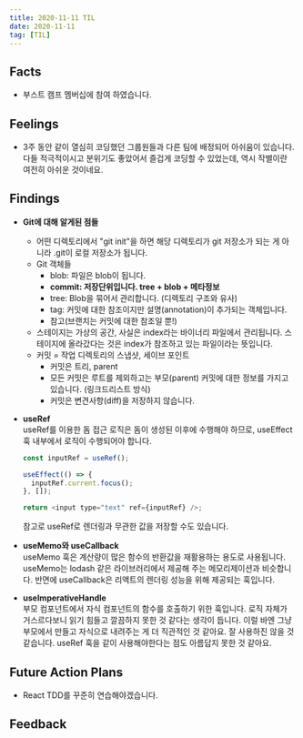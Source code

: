 ```yaml
---
title: 2020-11-11 TIL
date: 2020-11-11
tag: [TIL]
---
```


## Facts

- 부스트 캠프 멤버십에 참여 하였습니다.

## Feelings

- 3주 동안 같이 열심히 코딩했던 그룹원들과 다른 팀에 배정되어 아쉬움이 있습니다. 다들 적극적이시고 분위기도 좋았어서 즐겁게 코딩할 수 있었는데, 역시 작별이란 여전히 아쉬운 것이네요.

## Findings

- **Git에 대해 알게된 점들**  
  - 어떤 디렉토리에서 "git init"을 하면 해당 디렉토리가 git 저장소가 되는 게 아니라 .git이 로컬 저장소가 됩니다.
  - Git 객체들
    - blob: 파일은 blob이 됩니다.
    - **commit: 저장단위입니다. tree + blob + 메타정보**
    - tree: Blob을 묶어서 관리합니다. (디렉토리 구조와 유사)
    - tag: 커밋에 대한 참조이지만 설명(annotation)이 추가되는 객체입니다.
    - 참고(브랜치는 커밋에 대한 참조일 뿐!)
  - 스테이지는 가상의 공간, 사실은 index라는 바이너리 파일에서 관리됩니다. 스테이지에 올라갔다는 것은 index가 참조하고 있는 파일이라는 뜻입니다.
  - 커밋 = 작업 디렉토리의 스냅샷, 세이브 포인트
    - 커밋은 트리, parent
    - 모든 커밋은 루트를 제외하고는 부모(parent) 커밋에 대한 정보를 가지고 있습니다. (링크드리스트 방식)
    - 커밋은 변견사항(diff)을 저장하지 않습니다.

- **useRef**  
  useRef를 이용한 돔 접근 로직은 돔이 생성된 이후에 수행해야 하므로, useEffect 훅 내부에서 로직이 수행되어야 합니다.

    ```js
    const inputRef = useRef();

    useEffect(() => {
      inputRef.current.focus();
    }, []);

    return <input type="text" ref={inputRef} />;
    ```

    참고로 useRef로 렌더링과 무관한 값을 저장할 수도 있습니다.

- **useMemo와 useCallback**  
  useMemo 훅은 계산량이 많은 함수의 반환값을 재활용하는 용도로 사용됩니다. useMemo는 lodash 같은 라이브러리에서 제공해 주는 메모리제이션과 비슷합니다. 반면에 useCallback은 리액트의 렌더링 성능을 위해 제공되는 훅입니다.

- **useImperativeHandle**  
  부모 컴포넌트에서 자식 컴포넌트의 함수를 호출하기 위한 훅입니다. 로직 자체가 거스르다보니 읽기 힘들고 깔끔하지 못한 것 같다는 생각이 듭니다. 이럴 바엔 그냥 부모에서 만들고 자식으로 내려주는 게 더 직관적인 것 같아요. 잘 사용하진 않을 것 같습니다. useRef 훅을 같이 사용해야한다는 점도 아름답지 못한 것 같아요.

## Future Action Plans

- React TDD를 꾸준히 연습해야겠습니다.

## Feedback
